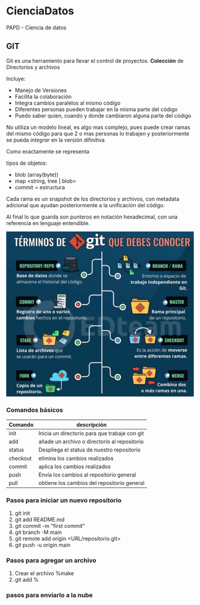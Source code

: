 # CienciaDatos
PAPD - Ciencia de datos

## GIT

Git es una herramiento para llevar el control de proyectos.  **Colección** de Directorios y archivos

Incluye:

- Manejo de Versiones
- Facilita la colaboración
- Integra cambios  paralelos al mismo código
- Diferentes personas pueden trabajar en la misma parte del código
- Puedo saber quien, cuando y donde cambiaron alguna parte del código

No utiliza un modelo lineal, es algo mas complejo, pues puede crear ramas del mismo código para que 2 o mas personas lo trabajen
y posteriormente se pueda *integrar* en la versión difinitiva

Como exactamente se representa 

tipos de objetos:
 - blob (array(byte))
 - map <string, tree | blob>
 - commit = estructura
 
 Cada rama es un snapshot de los directorios y archivos, con metadata adicional que ayudan posteriormente a la unificación 
 del código.
 
 Al final lo que guarda son punteros en notación hexadecimal, con una referencia en lenguaje entendible.

![Conceptos principales](img/git.jpg)

### Comandos básicos

Comando | descripción
-- | --
init | Inicia un directorio para que trabaje con git
add | añade un archivo o directorio al repositorio
status | Despliega el status de nuestro repositorio
checkout | elimina los cambios realizados
commit | aplica los cambios realizados
push | Envía los cambios al repositorio general
pull | obtiene los cambios del repositorio general


### Pasos para iniciar un nuevo repositorio

1. git init
2. git add README.md
3. git commit -m "first commit"
4. git branch -M main
5. git remote add origin <URL/repositorio.git>
6. git push -u origin main

### Pasos para agregar un archivo

1. Crear el archivo
    %make <filename>
2. git add %<filename>
    

### pasos para enviarlo a la nube